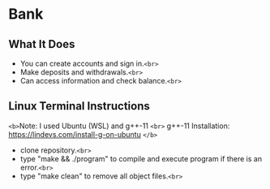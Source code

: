 # Bank

## What It Does

* You can create accounts and sign in.`<br>`
* Make deposits and withdrawals.`<br>`
* Can access information and check balance.`<br>`

## Linux Terminal Instructions

`<b>`Note: I used Ubuntu (WSL) and g++-11 `<br>`
g++-11 Installation: https://lindevs.com/install-g-on-ubuntu `</b>`

* clone repository.`<br>`
* type "make && ./program" to compile and execute program if there is an error.`<br>`
* type "make clean" to remove all object files.`<br>`
